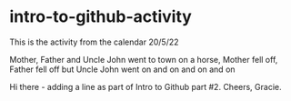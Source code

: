 # intro-to-github-activity
This is the activity from the calendar 20/5/22

Mother, Father and Uncle John went to town on a horse, Mother fell off, Father fell off but Uncle John went on and on and on and on

Hi there - adding a line as part of Intro to Github part #2.  Cheers, Gracie.
